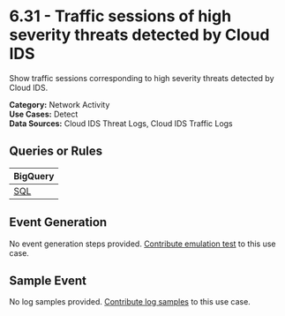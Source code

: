 # 6.31 - Traffic sessions of high severity threats detected by Cloud IDS
Show traffic sessions corresponding to high severity threats detected by Cloud IDS.


**Category:** Network Activity
</br>
**Use Cases:** Detect
</br>
**Data Sources:** Cloud IDS Threat Logs, Cloud IDS Traffic Logs
</br>

## Queries or Rules
BigQuery |
--- |
[SQL](../../sql/6_31_traffic_sessions_of_high_severity_threats_detected_by_cloud_IDS.sql) |

## Event Generation
No event generation steps provided. [Contribute emulation test](../../CONTRIBUTING.md) to this use case.

## Sample Event
No log samples provided. [Contribute log samples](../../CONTRIBUTING.md) to this use case.

